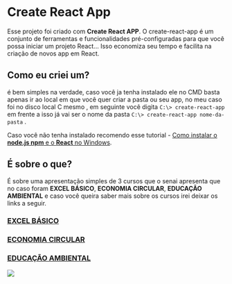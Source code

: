 # Create React App

Esse projeto foi criado com **Create React APP**. O create-react-app é um conjunto de ferramentas e funcionalidades pré-configuradas para que você possa iniciar um projeto React... Isso economiza seu tempo e facilita na criação de novos app em React.

## Como eu criei um?

é bem simples na verdade, caso você ja tenha instalado ele no CMD basta apenas ir ao local em que você quer criar a pasta ou seu app, no meu caso foi no disco local C mesmo , em seguinte você digita ``` C:\> create-react-app ``` em frente a isso já vai ser o nome da pasta ``` C:\> create-react-app nome-da-pasta ``` .

Caso você não tenha instalado recomendo esse tutorial - [Como instalar o **node.js npm** e o **React** no Windows](https://www.devmedia.com.br/como-instalar-o-node-js-npm-e-o-react-no-windows/40329).

## É sobre o que?

É sobre uma apresentação simples de 3 cursos que o senai apresenta que no caso foram **EXCEL BÁSICO**, **ECONOMIA CIRCULAR**, **EDUCAÇÃO AMBIENTAL** e caso você queira saber mais sobre os cursos irei deixar os links a seguir.

### [EXCEL BÁSICO](https://suicobrasileira.sp.senai.br/curso/92632/115/excel-basico)
### [ECONOMIA CIRCULAR](https://suicobrasileira.sp.senai.br/curso/90950/115/economia-circular)
### [EDUCAÇÃO AMBIENTAL](https://suicobrasileira.sp.senai.br/curso/78391/115/competencia-transversal-educacao-ambiental)


![](https://www.google.com/url?sa=i&url=https%3A%2F%2Fwww.techtudo.com.br%2Flistas%2F2019%2F01%2Fformulas-do-excel-as-68-funcoes-mais-importantes-do-programa.ghtml&psig=AOvVaw2P7olgjtOFUkh4HztFf0Dl&ust=1615657338197000&source=images&cd=vfe&ved=0CAIQjRxqFwoTCLj88-Cmq-8CFQAAAAAdAAAAABAD)
